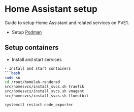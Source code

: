 # Home Assistant setup
Guide to setup Home Assistant and related services on PVE1.

- Setup [Podman](./podman.md)

## Setup containers
- Install and start services
```bash
- Install and start containers
```bash
sudo su
cd /root/homelab-rendered
src/homesvcs/install_svcs.sh traefik
src/homesvcs/install_svcs.sh vmagent
src/homesvcs/install_svcs.sh fluentbit

systemctl restart node_exporter
```
